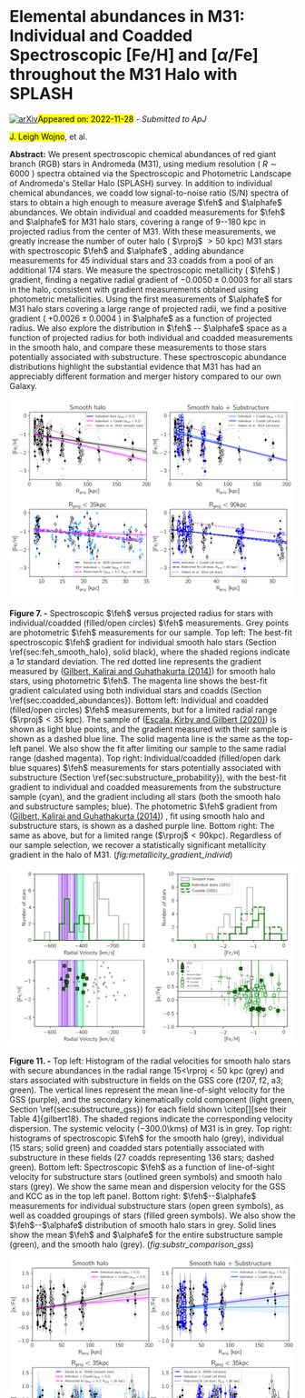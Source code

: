 <div class="macros" style="visibility:hidden;">
$\newcommand{\ensuremath}{}$
$\newcommand{\xspace}{}$
$\newcommand{\object}[1]{\texttt{#1}}$
$\newcommand{\farcs}{{.}''}$
$\newcommand{\farcm}{{.}'}$
$\newcommand{\arcsec}{''}$
$\newcommand{\arcmin}{'}$
$\newcommand{\ion}[2]{#1#2}$
$\newcommand{\textsc}[1]{\textrm{#1}}$
$\newcommand{\hl}[1]{\textrm{#1}}$
$\newcommand{\footnote}[1]{}$
$\newcommand{\vdag}{(v)^\dagger}$
$\newcommand$
$\newcommand$
$\newcommand{\logg}{\log g }$
$\newcommand{\teff}{T_\mathrm{eff}}$
$\newcommand{\feh}{[Fe/H]}$
$\newcommand{\fehphot}{[Fe/H]_{\mathrm{phot}}}$
$\newcommand{\alphafe}{[\alpha/Fe]}$
$\newcommand{\rproj}{R_{\mathrm{proj}}}$
$\newcommand{\kms}{km s^{-1}}$
$\newcommand{\psub}{p_{\mathrm{sub}}}$
$\newcommand{\meanfeh}{\langle\feh \rangle}$
$\newcommand{\meanalphafe}{\langle\alphafe \rangle}$
$\newcommand{\sigmaalphafe}{\sigma\alphafe}$
$\newcommand{\sigmafeh}{\sigma\feh}$
$\newcommand{\gradientfehism}{-0.0048\pm0.0003}$
$\newcommand{\gradientfehicsm}{-0.0075\pm0.0003}$
$\newcommand{\gradientfehiss}{-0.0070\pm0.0007}$
$\newcommand{\gradientfehicss}{-0.0050\pm0.0003}$
$\newcommand{\gradientfehicsms}{-0.0050\pm0.0003}$
$\newcommand{\gradientfehicsmslimited}{-0.0094\pm0.0003}$
$\newcommand{\gradientalphaism}{+0.0040\pm0.0006}$
$\newcommand{\gradientalphaicsm}{+0.0020\pm0.0003}$
$\newcommand{\gradientalphaiss}{+0.0001\pm0.0008}$
$\newcommand{\gradientalphaicss}{+0.0002\pm0.0006}$
$\newcommand{\gradientalphaicsms}{+0.0026\pm0.0004}$
$\newcommand{\gradientalphaicsmlimited}{+0.0055\pm0.0020}$
$\newcommand{\gradientalphaicsmslimited}{+0.0030\pm0.0017}$
$\newcommand{\meanfehGSS}{-0.859\pm0.004}$
$\newcommand{\meanalphafeGSS}{0.107\pm0.017}$
$\newcommand{\meanfehGSSsmooth}{-1.080\pm0.005}$
$\newcommand{\meanalphafeGSSsmooth}{0.340\pm0.012}$
$\newcommand{\meanfehGSSenv}{-1.459\pm0.011}$
$\newcommand{\meanalphafeGSSenv}{0.066\pm0.026}$
$\newcommand{\meanfehGSSenvsmooth}{-1.391\pm0.013}$
$\newcommand{\meanalphafeGSSenvsmooth}{0.670\pm0.032}$
$\newcommand{\meanfehSE}{-0.927\pm0.005}$
$\newcommand{\meanalphafeSE}{0.063\pm0.017}$
$\newcommand{\meanfehSEsmooth}{-0.949\pm0.007}$
$\newcommand{\meanalphafeSEsmooth}{0.357\pm0.018}$
$\newcommand{\meanfehStC}{-1.313\pm0.007}$
$\newcommand{\meanalphafeStC}{0.199\pm0.020}$
$\newcommand{\meanfehStCsmooth}{-1.599\pm0.007}$
$\newcommand{\meanalphafeStCsmooth}{0.394\pm0.018}$</div>

<div class="macros" style="visibility:hidden;">
$\newcommand{\ensuremath}{}$
$\newcommand{\xspace}{}$
$\newcommand{\object}[1]{\texttt{#1}}$
$\newcommand{\farcs}{{.}''}$
$\newcommand{\farcm}{{.}'}$
$\newcommand{\arcsec}{''}$
$\newcommand{\arcmin}{'}$
$\newcommand{\ion}[2]{#1#2}$
$\newcommand{\textsc}[1]{\textrm{#1}}$
$\newcommand{\hl}[1]{\textrm{#1}}$
$\newcommand{\footnote}[1]{}$
$\newcommand{\vdag}{(v)^\dagger}$
$\newcommand$
$\newcommand$
$\newcommand{\logg}{\log g }$
$\newcommand{\teff}{T_\mathrm{eff}}$
$\newcommand{\feh}{[Fe/H]}$
$\newcommand{\fehphot}{[Fe/H]_{\mathrm{phot}}}$
$\newcommand{\alphafe}{[\alpha/Fe]}$
$\newcommand{\rproj}{R_{\mathrm{proj}}}$
$\newcommand{\kms}{km s^{-1}}$
$\newcommand{\psub}{p_{\mathrm{sub}}}$
$\newcommand{\meanfeh}{\langle\feh \rangle}$
$\newcommand{\meanalphafe}{\langle\alphafe \rangle}$
$\newcommand{\sigmaalphafe}{\sigma\alphafe}$
$\newcommand{\sigmafeh}{\sigma\feh}$
$\newcommand{\gradientfehism}{-0.0048\pm0.0003}$
$\newcommand{\gradientfehicsm}{-0.0075\pm0.0003}$
$\newcommand{\gradientfehiss}{-0.0070\pm0.0007}$
$\newcommand{\gradientfehicss}{-0.0050\pm0.0003}$
$\newcommand{\gradientfehicsms}{-0.0050\pm0.0003}$
$\newcommand{\gradientfehicsmslimited}{-0.0094\pm0.0003}$
$\newcommand{\gradientalphaism}{+0.0040\pm0.0006}$
$\newcommand{\gradientalphaicsm}{+0.0020\pm0.0003}$
$\newcommand{\gradientalphaiss}{+0.0001\pm0.0008}$
$\newcommand{\gradientalphaicss}{+0.0002\pm0.0006}$
$\newcommand{\gradientalphaicsms}{+0.0026\pm0.0004}$
$\newcommand{\gradientalphaicsmlimited}{+0.0055\pm0.0020}$
$\newcommand{\gradientalphaicsmslimited}{+0.0030\pm0.0017}$
$\newcommand{\meanfehGSS}{-0.859\pm0.004}$
$\newcommand{\meanalphafeGSS}{0.107\pm0.017}$
$\newcommand{\meanfehGSSsmooth}{-1.080\pm0.005}$
$\newcommand{\meanalphafeGSSsmooth}{0.340\pm0.012}$
$\newcommand{\meanfehGSSenv}{-1.459\pm0.011}$
$\newcommand{\meanalphafeGSSenv}{0.066\pm0.026}$
$\newcommand{\meanfehGSSenvsmooth}{-1.391\pm0.013}$
$\newcommand{\meanalphafeGSSenvsmooth}{0.670\pm0.032}$
$\newcommand{\meanfehSE}{-0.927\pm0.005}$
$\newcommand{\meanalphafeSE}{0.063\pm0.017}$
$\newcommand{\meanfehSEsmooth}{-0.949\pm0.007}$
$\newcommand{\meanalphafeSEsmooth}{0.357\pm0.018}$
$\newcommand{\meanfehStC}{-1.313\pm0.007}$
$\newcommand{\meanalphafeStC}{0.199\pm0.020}$
$\newcommand{\meanfehStCsmooth}{-1.599\pm0.007}$
$\newcommand{\meanalphafeStCsmooth}{0.394\pm0.018}$</div>



<div id="title">

# Elemental abundances in M31: Individual and Coadded Spectroscopic [Fe/H] and [$\alpha$/Fe] throughout the M31 Halo with SPLASH

</div>
<div id="comments">

[![arXiv](https://img.shields.io/badge/arXiv-2211.15288-b31b1b.svg)](https://arxiv.org/abs/2211.15288)<mark>Appeared on: 2022-11-28</mark> - _Submitted to ApJ_

</div>
<div id="authors">

<mark>J. Leigh Wojno</mark>, et al.

</div>
<div id="abstract">

**Abstract:** We present spectroscopic chemical abundances of red giant branch (RGB) stars in Andromeda (M31), using medium resolution ( $R\sim6000$ ) spectra obtained via the Spectroscopic and Photometric Landscape of Andromeda's Stellar Halo (SPLASH) survey. In addition to individual chemical abundances, we coadd low signal-to-noise ratio (S/N) spectra of stars to obtain a high enough to measure average $\feh$ and $\alphafe$ abundances. We obtain individual and coadded measurements for $\feh$ and $\alphafe$ for M31 halo stars, covering a range of 9--180 kpc in projected radius from the center of M31. With these measurements, we greatly increase the number of outer halo ( $\rproj$ $> 50$ kpc) M31 stars with spectroscopic $\feh$ and $\alphafe$ , adding abundance measurements for 45 individual stars and 33 coadds from a pool of an additional 174 stars. We measure the spectroscopic metallicity ( $\feh$ ) gradient, finding a negative radial gradient of $-0.0050\pm0.0003$ for all stars in the halo, consistent with gradient measurements obtained using photometric metallicities. Using the first measurements of $\alphafe$ for M31 halo stars covering a large range of projected radii, we find a positive gradient ( $+0.0026\pm0.0004$ ) in $\alphafe$ as a function of projected radius. We also explore the distribution in $\feh$ -- $\alphafe$ space as a function of projected radius for both individual and coadded measurements in the smooth halo, and compare these measurements to those stars potentially associated with substructure. These spectroscopic abundance distributions highlight the substantial evidence that M31 has had an appreciably different formation and merger history compared to our own Galaxy.

</div>

<div id="div_fig1">

<img src="tmp_2211.15288/./figures/feh_gradient_all.png" alt="Fig7" width="100%"/>

**Figure 7. -** Spectroscopic $\feh$ versus projected radius for stars with individual/coadded (filled/open circles) $\feh$ measurements.  Grey points are photometric $\feh$ measurements for our sample. Top left: The best-fit spectroscopic $\feh$ gradient for individual smooth halo stars (Section \ref{sec:feh_smooth_halo}, solid black), where the shaded regions indicate a 1$\sigma$ standard deviation. The red dotted line represents the gradient measured by  ([Gilbert, Kalirai and Guhathakurta (2014)]())  for smooth halo stars, using photometric $\feh$. The magenta line shows the best-fit gradient calculated using both individual stars and coadds (Section \ref{sec:coadded_abundances}). Bottom left: Individual and coadded (filled/open circles) $\feh$ measurements, but for a limited radial range ($\rproj$$< 35$ kpc). The sample of  ([Escala, Kirby and Gilbert (2020)]())  is shown as light blue points, and the gradient measured with their sample is shown as a dashed blue line. The solid magenta line is the same as the top-left panel. We also show the fit after limiting our sample to the same radial range (dashed magenta). Top right: Individual/coadded (filled/open dark blue squares) $\feh$ measurements for stars potentially associated with substructure (Section \ref{sec:substructure_probability}), with the best-fit gradient to individual and coadded measurements from the substructure sample (cyan), and the gradient including all stars (both the smooth halo and substructure samples; blue). The photometric $\feh$ gradient from  ([Gilbert, Kalirai and Guhathakurta (2014)]()) , fit using smooth halo and substructure stars, is shown as a dashed purple line. Bottom right: The same as above, but for a limited range ($\rproj$$<90$kpc). Regardless of our sample selection, we recover a statistically significant metallicity gradient in the halo of M31. (*fig:metallicity_gradient_individ*)

</div>
<div id="div_fig2">

<img src="tmp_2211.15288/./figures/substr_comparison_gss.png" alt="Fig11" width="100%"/>

**Figure 11. -** Top left: Histogram of the radial velocities for smooth halo stars with secure abundances in the radial range $15 <$\rproj$< 50$ kpc (grey) and stars associated with substructure in fields on the GSS core (f207, f2, a3; green). The vertical lines represent the mean line-of-sight velocity for the GSS (purple),
    and the secondary kinematically cold component (light green, Section \ref{sec:substructure_gss}) for each field shown \citep[][see their Table 4]{gilbert18}. The shaded regions indicate the corresponding velocity dispersion.
    The systemic velocity ($-300.0$\kms) of M31 is in grey. Top right: histograms of spectroscopic $\feh$ for the smooth halo (grey), individual (15 stars; solid green) and coadded stars potentially associated with substructure in these fields (27 coadds representing 136 stars; dashed green). Bottom left: Spectroscopic $\feh$ as a function of line-of-sight velocity for substructure stars (outlined green symbols) and smooth halo stars (grey). We show the same mean and dispersion velocity for the GSS and KCC as in the top left panel.
    Bottom right: $\feh$\--$\alphafe$ measurements for individual substructure stars (open green symbols), as well as coadded groupings of stars (filled green symbols).
    We also show the $\feh$\--$\alphafe$ distribution of smooth halo stars in grey. Solid lines show the mean $\feh$ and $\alphafe$ for the entire substructure sample (green), and the smooth halo (grey). (*fig:substr_comparison_gss*)

</div>
<div id="div_fig3">

<img src="tmp_2211.15288/./figures/alphafe_gradient_all.png" alt="Fig8" width="100%"/>

**Figure 8. -** The same as Figure \ref{fig:metallicity_gradient_individ}, but for the abundance gradient with respect to $\alphafe$. Top left: The best-fit spectroscopic $\alphafe$ gradient fit to individual and coadded abundance measurements is shown as a solid magenta line, with the shaded regions indicating a 1$\sigma$ standard deviation. The gradient fit using only individual measurements is shown as a black line. Bottom left: Zoomed in version of the top panel, now showing spectroscopic measurements from  ([Escala, Kirby and Gilbert (2020)]()) (blue points), with their gradient (blue dashed line). Using the same radial range as in  ([Escala, Kirby and Gilbert (2020)]()) , we find a gradient of $\gradientalphaicsm$limited dex kpc$^{-1}$(magenta dashed line). Top right: The best-fit gradient for individual and coadded stars associated with substructure is shown as the light blue line, with the gradient measured for all stars (individual and coadded, smooth halo and substructure) shown in dark blue. Bottom right: Zoomed in version of the top right panel, showing the best-fit gradient of all stars restricted to the same radial range as in  ([Escala, Kirby and Gilbert (2020)]()) ($\gradientalphaicsm$slimited dex kpc$^{-1}$, blue dotted line). (*fig:alphafe_gradient*)

</div>